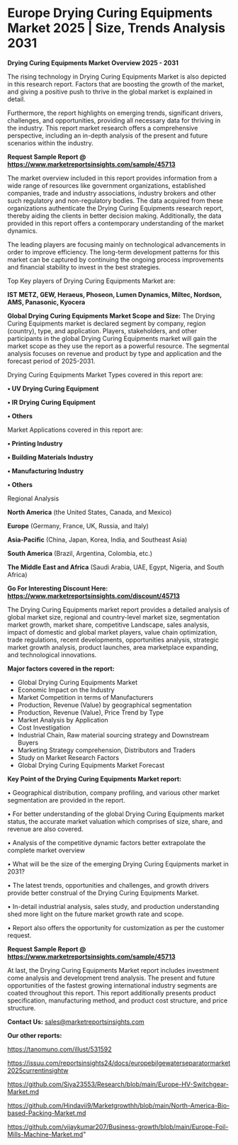 # Europe Drying Curing Equipments Market 2025 | Size, Trends Analysis 2031

<Strong> Drying Curing Equipments Market Overview 2025 - 2031</strong>

The rising technology in Drying Curing Equipments Market is also depicted in this research report. Factors that are boosting the growth of the market, and giving a positive push to thrive in the global market is explained in detail.

Furthermore, the report highlights on emerging trends, significant drivers, challenges, and opportunities, providing all necessary data for thriving in the industry. This report market research offers a comprehensive perspective, including an in-depth analysis of the present and future scenarios within the industry.

<strong>Request Sample Report @ <a href=https://www.marketreportsinsights.com/sample/45713>https://www.marketreportsinsights.com/sample/45713</a></strong>

The market overview included in this report provides information from a wide range of resources like government organizations, established companies, trade and industry associations, industry brokers and other such regulatory and non-regulatory bodies. The data acquired from these organizations authenticate the Drying Curing Equipments research report, thereby aiding the clients in better decision making. Additionally, the data provided in this report offers a contemporary understanding of the market dynamics.

The leading players are focusing mainly on technological advancements in order to improve efficiency. The long-term development patterns for this market can be captured by continuing the ongoing process improvements and financial stability to invest in the best strategies.

Top Key players of Drying Curing Equipments Market are:

<strong>IST METZ, GEW, Heraeus, Phoseon, Lumen Dynamics, Miltec, Nordson, AMS, Panasonic, Kyocera</strong>

<strong><b>Global Drying Curing Equipments Market Scope and Size:</b></strong>
The Drying Curing Equipments market is declared segment by company, region (country), type, and application. Players, stakeholders, and other participants in the global Drying Curing Equipments market will gain the market scope as they use the report as a powerful resource. The segmental analysis focuses on revenue and product by type and application and the forecast period of 2025-2031.

Drying Curing Equipments Market Types covered in this report are:

<strong>•  UV Drying Curing Equipment

•  IR Drying Curing Equipment

•  Others</strong>

Market Applications covered in this report are:

<strong>•  Printing Industry

•  Building Materials Industry

•  Manufacturing Industry

•  Others</strong> 

Regional Analysis

<strong>North America</strong> (the United States, Canada, and Mexico)

<strong>Europe</strong> (Germany, France, UK, Russia, and Italy)

<strong>Asia-Pacific</strong> (China, Japan, Korea, India, and Southeast Asia)

<strong>South America</strong> (Brazil, Argentina, Colombia, etc.)

<strong>The Middle East and Africa</strong> (Saudi Arabia, UAE, Egypt, Nigeria, and South Africa)

<strong>Go For Interesting Discount Here: <a href=https://www.marketreportsinsights.com/discount/45713>https://www.marketreportsinsights.com/discount/45713</a></strong>

The Drying Curing Equipments market report provides a detailed analysis of global market size, regional and country-level market size, segmentation market growth, market share, competitive Landscape, sales analysis, impact of domestic and global market players, value chain optimization, trade regulations, recent developments, opportunities analysis, strategic market growth analysis, product launches, area marketplace expanding, and technological innovations.

<strong><b>Major factors covered in the report:</b></strong>
<ul>
  <li>Global Drying Curing Equipments Market </li>
  <li>Economic Impact on the Industry</li>
  <li>Market Competition in terms of Manufacturers</li>
  <li>Production, Revenue (Value) by geographical segmentation</li>
  <li>Production, Revenue (Value), Price Trend by Type</li>
  <li>Market Analysis by Application</li>
  <li>Cost Investigation</li>
  <li>Industrial Chain, Raw material sourcing strategy and Downstream Buyers</li>
  <li>Marketing Strategy comprehension, Distributors and Traders</li>
  <li>Study on Market Research Factors</li>
  <li>Global Drying Curing Equipments Market Forecast</li>
</ul>

<strong><b>Key Point of the Drying Curing Equipments Market report:</b></strong>

• Geographical distribution, company profiling, and various other market segmentation are provided in the report.

• For better understanding of the global Drying Curing Equipments market status, the accurate market valuation which comprises of size, share, and revenue are also covered.

• Analysis of the competitive dynamic factors better extrapolate the complete market overview

• What will be the size of the emerging Drying Curing Equipments market in 2031?

• The latest trends, opportunities and challenges, and growth drivers provide better construal of the Drying Curing Equipments Market.

• In-detail industrial analysis, sales study, and production understanding shed more light on the future market growth rate and scope.

• Report also offers the opportunity for customization as per the customer request.

<strong>Request Sample Report @ <a href=https://www.marketreportsinsights.com/sample/45713>https://www.marketreportsinsights.com/sample/45713</a></strong>

At last, the Drying Curing Equipments Market report includes investment come analysis and development trend analysis. The present and future opportunities of the fastest growing international industry segments are coated throughout this report. This report additionally presents product specification, manufacturing method, and product cost structure, and price structure.

<strong>Contact Us:</strong>
sales@marketreportsinsights.com

<strong>Our other reports:</strong>

<a href=https://tanomuno.com/illust/531592>https://tanomuno.com/illust/531592</a>

<a href=https://issuu.com/reportsinsights24/docs/europebilgewaterseparatormarket2025currentinsightw>https://issuu.com/reportsinsights24/docs/europebilgewaterseparatormarket2025currentinsightw</a>

<a href=https://github.com/Siya23553/Research/blob/main/Europe-HV-Switchgear-Market.md>https://github.com/Siya23553/Research/blob/main/Europe-HV-Switchgear-Market.md</a>

<a href=https://github.com/Hindavii9/Marketgrowthh/blob/main/North-America-Bio-based-Packing-Market.md>https://github.com/Hindavii9/Marketgrowthh/blob/main/North-America-Bio-based-Packing-Market.md</a>

<a href=https://github.com/vijaykumar207/Business-growth/blob/main/Europe-Foil-Mills-Machine-Market.md>https://github.com/vijaykumar207/Business-growth/blob/main/Europe-Foil-Mills-Machine-Market.md</a>"
